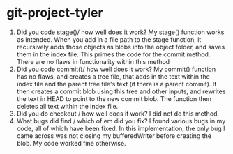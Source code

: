 # git-project-tyler
1. Did you code stage()/ how well does it work?
    My stage() function works as intended. When you add in a file path to the stage function, it recursively adds those objects as blobs into the object folder, and saves them in the index file. This primes the code for the commit method. There are no flaws in functionality within this method
2. Did you code commit()/ how well does it work?
    My commit() function has no flaws, and creates a tree file, that adds in the text within the index file and the parent tree file's text (if there is a parent commit). It then creates a commit blob using this tree and other inputs, and rewrites the text in HEAD to point to the new commit blob. The function then deletes all text within the index file.
3. Did you do checkout / how well does it work?
    I did not do this method.
4. What bugs did find / which of em did you fix?
    I found various bugs in my code, all of which have been fixed. In this implementation, the only bug I came across was not closing my bufferedWriter before creating the blob. My code worked fine otherwise. 